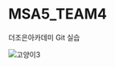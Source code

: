 # MSA5_TEAM4
더조은아카데미 Git 실습

![고양이3](https://github.com/JTNewY/MSA5_TEAM4/assets/151705894/70953e98-36ca-4c41-ba89-deda1e836d8f)
